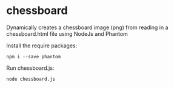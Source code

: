 # chessboard
Dynamically creates a chessboard image (png) from reading in a chessboard.html file using NodeJs and Phantom

Install the require packages:
```
npm i --save phantom
```

Run chessboard.js:
```
node chessboard.js
```
